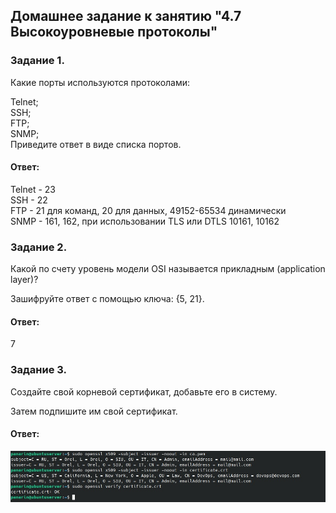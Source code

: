 ## Домашнее задание к занятию "4.7 Высокоуровневые протоколы"  

### Задание 1.  
Какие порты используются протоколами:  

Telnet;  
SSH;  
FTP;  
SNMP;  
Приведите ответ в виде списка портов.  

#### Ответ:  
Telnet - 23  
SSH	- 22  
FTP	- 21 для команд, 20 для данных, 49152-65534 динамически  
SNMP - 161, 162, при использовании TLS или DTLS 10161, 10162 

### Задание 2.  
Какой по счету уровень модели OSI называется прикладным (application layer)?  

Зашифруйте ответ с помощью ключа: {5, 21}.  

#### Ответ:  
7  

### Задание 3.  
Создайте свой корневой сертификат, добавьте его в систему.  

Затем подпишите им свой сертификат.  

#### Ответ:  
![](https://github.com/networksuperman/netology_dev_ops/blob/main/SLINA-19/IT%20System%20and%20OS%20Linux/img/ssl.jpg)  

